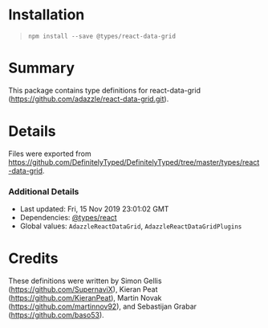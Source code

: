 # Installation
> `npm install --save @types/react-data-grid`

# Summary
This package contains type definitions for react-data-grid (https://github.com/adazzle/react-data-grid.git).

# Details
Files were exported from https://github.com/DefinitelyTyped/DefinitelyTyped/tree/master/types/react-data-grid.

### Additional Details
 * Last updated: Fri, 15 Nov 2019 23:01:02 GMT
 * Dependencies: [@types/react](https://npmjs.com/package/@types/react)
 * Global values: `AdazzleReactDataGrid`, `AdazzleReactDataGridPlugins`

# Credits
These definitions were written by Simon Gellis (https://github.com/SupernaviX), Kieran Peat (https://github.com/KieranPeat), Martin Novak (https://github.com/martinnov92), and Sebastijan Grabar (https://github.com/baso53).
